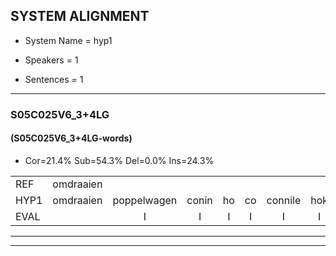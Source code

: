 
## SYSTEM ALIGNMENT

- System Name = hyp1

- Speakers = 1

- Sentences = 1

---

### S05C025V6_3+4LG

#### (S05C025V6_3+4LG-words)

- Cor=21.4%	Sub=54.3%	Del=0.0%	Ins=24.3%

|  |  |  |  |  |  |  |  |  |  |  |  |  |  |  |  |  |  |  |  |  |  |  |  |  |  |  |  |  |  |  |  |  |  |  |  |  |  |  |  |  |  |  |  |  |  |  |  |  |  |  |  |  |  |  |  |  |  |  |  |  |  |  |  |  |  |  |  |  |  |  |
|:--- |:---:|:---:|:---:|:---:|:---:|:---:|:---:|:---:|:---:|:---:|:---:|:---:|:---:|:---:|:---:|:---:|:---:|:---:|:---:|:---:|:---:|:---:|:---:|:---:|:---:|:---:|:---:|:---:|:---:|:---:|:---:|:---:|:---:|:---:|:---:|:---:|:---:|:---:|:---:|:---:|:---:|:---:|:---:|:---:|:---:|:---:|:---:|:---:|:---:|:---:|:---:|:---:|:---:|:---:|:---:|:---:|:---:|:---:|:---:|:---:|:---:|:---:|:---:|:---:|:---:|:---:|:---:|:---:|:---:|:---:|
| REF | omdraaien |  |  |  |  |  |  |  | poppenwagen | * | * | konijnenhok | elastiekje | ruziemaken | teddybeer | * | dierentuin | *t | dierentuin | paddenstoelen | * | verstoppertje |  | verstoppertje | wasmachine | fototoestel |  |  | toiletpapier | vrachtwagen |  | buurmannen | vogelkooi | olifant | schommelen | * | iedereen |  | schoenenwinkel | knutselen | ophangen | * | verjaardag | *(sport) | * | sprookjesboek | * | tandenborstel | lucifer | slaapkamer |  |  |  | achterdeur | * | ziekenhuis | nieuwsgierig | afblijven | kabouter |  |  | washandje | sneeuwwitje | goeiendag | vakantie | limonade | autorijden | eindelijk | familie | chocolade |
| HYP1 | omdraaien | poppelwagen | conin | ho | co | connile | hok | ilastiekje | ruzie | maken | teddie | beer | tuin | dier | diertuin | u | dierentuin | padnenstoelen | fin | vers | toppurtje | verstoppertje | was | mat | chine | fototoestel | twol | het | papier | vrachtwagen | buur | baene | fobelkooi | oulifant | schobbel | en | iedereen | schoene | winkel | knutselend | ophangend | vera | verjaardag | sportspoorkoek | sprookjes | boek | stande | borsto | lucifer | slaapkamer | acht | tar | deur | hu | zeker | huis | nieuwsgierig | afblijven | kabouter | was | 't | handje | snewetje | groeiendag | vakantie | liboellen | autorijlen | eindelijk | familie | chocoladen |
| EVAL |  | I | I | I | I | I | I | I | S | S | S | S | S | S | S | S |  | S | S | S | S |  | I | S | S |  | I | I | S |  | I | S | S | S | S | S |  | I | S | S | S | S |  | S | S | S | S | S |  |  | I | I | I | S | S | S |  |  |  | I | I | S | S | S |  | S | S |  |  | S |
---

---
